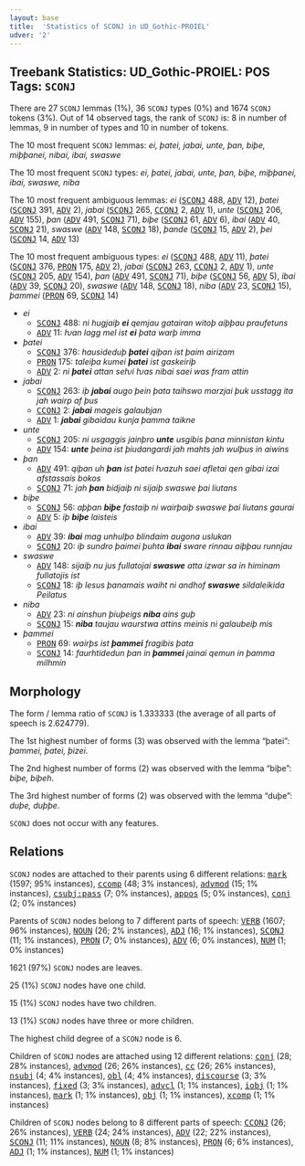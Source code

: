 ```yaml
---
layout: base
title:  'Statistics of SCONJ in UD_Gothic-PROIEL'
udver: '2'
---
```


## Treebank Statistics: UD_Gothic-PROIEL: POS Tags: `SCONJ`

There are 27 `SCONJ` lemmas (1%), 36 `SCONJ` types (0%) and 1674 `SCONJ` tokens (3%).
Out of 14 observed tags, the rank of `SCONJ` is: 8 in number of lemmas, 9 in number of types and 10 in number of tokens.

The 10 most frequent `SCONJ` lemmas: <em>ei, þatei, jabai, unte, þan, biþe, miþþanei, nibai, ibai, swaswe</em>

The 10 most frequent `SCONJ` types:  <em>ei, þatei, jabai, unte, þan, biþe, miþþanei, ibai, swaswe, niba</em>

The 10 most frequent ambiguous lemmas: <em>ei</em> (<tt><a href="got_proiel-pos-SCONJ.html">SCONJ</a></tt> 488, <tt><a href="got_proiel-pos-ADV.html">ADV</a></tt> 12), <em>þatei</em> (<tt><a href="got_proiel-pos-SCONJ.html">SCONJ</a></tt> 391, <tt><a href="got_proiel-pos-ADV.html">ADV</a></tt> 2), <em>jabai</em> (<tt><a href="got_proiel-pos-SCONJ.html">SCONJ</a></tt> 265, <tt><a href="got_proiel-pos-CCONJ.html">CCONJ</a></tt> 2, <tt><a href="got_proiel-pos-ADV.html">ADV</a></tt> 1), <em>unte</em> (<tt><a href="got_proiel-pos-SCONJ.html">SCONJ</a></tt> 206, <tt><a href="got_proiel-pos-ADV.html">ADV</a></tt> 155), <em>þan</em> (<tt><a href="got_proiel-pos-ADV.html">ADV</a></tt> 491, <tt><a href="got_proiel-pos-SCONJ.html">SCONJ</a></tt> 71), <em>biþe</em> (<tt><a href="got_proiel-pos-SCONJ.html">SCONJ</a></tt> 61, <tt><a href="got_proiel-pos-ADV.html">ADV</a></tt> 6), <em>ibai</em> (<tt><a href="got_proiel-pos-ADV.html">ADV</a></tt> 40, <tt><a href="got_proiel-pos-SCONJ.html">SCONJ</a></tt> 21), <em>swaswe</em> (<tt><a href="got_proiel-pos-ADV.html">ADV</a></tt> 148, <tt><a href="got_proiel-pos-SCONJ.html">SCONJ</a></tt> 18), <em>þande</em> (<tt><a href="got_proiel-pos-SCONJ.html">SCONJ</a></tt> 15, <tt><a href="got_proiel-pos-ADV.html">ADV</a></tt> 2), <em>þei</em> (<tt><a href="got_proiel-pos-SCONJ.html">SCONJ</a></tt> 14, <tt><a href="got_proiel-pos-ADV.html">ADV</a></tt> 13)

The 10 most frequent ambiguous types:  <em>ei</em> (<tt><a href="got_proiel-pos-SCONJ.html">SCONJ</a></tt> 488, <tt><a href="got_proiel-pos-ADV.html">ADV</a></tt> 11), <em>þatei</em> (<tt><a href="got_proiel-pos-SCONJ.html">SCONJ</a></tt> 376, <tt><a href="got_proiel-pos-PRON.html">PRON</a></tt> 175, <tt><a href="got_proiel-pos-ADV.html">ADV</a></tt> 2), <em>jabai</em> (<tt><a href="got_proiel-pos-SCONJ.html">SCONJ</a></tt> 263, <tt><a href="got_proiel-pos-CCONJ.html">CCONJ</a></tt> 2, <tt><a href="got_proiel-pos-ADV.html">ADV</a></tt> 1), <em>unte</em> (<tt><a href="got_proiel-pos-SCONJ.html">SCONJ</a></tt> 205, <tt><a href="got_proiel-pos-ADV.html">ADV</a></tt> 154), <em>þan</em> (<tt><a href="got_proiel-pos-ADV.html">ADV</a></tt> 491, <tt><a href="got_proiel-pos-SCONJ.html">SCONJ</a></tt> 71), <em>biþe</em> (<tt><a href="got_proiel-pos-SCONJ.html">SCONJ</a></tt> 56, <tt><a href="got_proiel-pos-ADV.html">ADV</a></tt> 5), <em>ibai</em> (<tt><a href="got_proiel-pos-ADV.html">ADV</a></tt> 39, <tt><a href="got_proiel-pos-SCONJ.html">SCONJ</a></tt> 20), <em>swaswe</em> (<tt><a href="got_proiel-pos-ADV.html">ADV</a></tt> 148, <tt><a href="got_proiel-pos-SCONJ.html">SCONJ</a></tt> 18), <em>niba</em> (<tt><a href="got_proiel-pos-ADV.html">ADV</a></tt> 23, <tt><a href="got_proiel-pos-SCONJ.html">SCONJ</a></tt> 15), <em>þammei</em> (<tt><a href="got_proiel-pos-PRON.html">PRON</a></tt> 69, <tt><a href="got_proiel-pos-SCONJ.html">SCONJ</a></tt> 14)


* <em>ei</em>
  * <tt><a href="got_proiel-pos-SCONJ.html">SCONJ</a></tt> 488: <em>ni hugjaiþ <b>ei</b> qemjau gatairan witoþ aiþþau praufetuns</em>
  * <tt><a href="got_proiel-pos-ADV.html">ADV</a></tt> 11: <em>ƕan lagg mel ist <b>ei</b> þata warþ imma</em>
* <em>þatei</em>
  * <tt><a href="got_proiel-pos-SCONJ.html">SCONJ</a></tt> 376: <em>hausideduþ <b>þatei</b> qiþan ist þaim airizam</em>
  * <tt><a href="got_proiel-pos-PRON.html">PRON</a></tt> 175: <em>taleiþa kumei <b>þatei</b> ist gaskeiriþ</em>
  * <tt><a href="got_proiel-pos-ADV.html">ADV</a></tt> 2: <em>ni <b>þatei</b> attan seƕi ƕas nibai saei was fram attin</em>
* <em>jabai</em>
  * <tt><a href="got_proiel-pos-SCONJ.html">SCONJ</a></tt> 263: <em>iþ <b>jabai</b> augo þein þata taihswo marzjai þuk usstagg ita jah wairp af þus</em>
  * <tt><a href="got_proiel-pos-CCONJ.html">CCONJ</a></tt> 2: <em><b>jabai</b> mageis galaubjan</em>
  * <tt><a href="got_proiel-pos-ADV.html">ADV</a></tt> 1: <em><b>jabai</b> gibaidau kunja þamma taikne</em>
* <em>unte</em>
  * <tt><a href="got_proiel-pos-SCONJ.html">SCONJ</a></tt> 205: <em>ni usgaggis jainþro <b>unte</b> usgibis þana minnistan kintu</em>
  * <tt><a href="got_proiel-pos-ADV.html">ADV</a></tt> 154: <em><b>unte</b> þeina ist þiudangardi jah mahts jah wulþus in aiwins</em>
* <em>þan</em>
  * <tt><a href="got_proiel-pos-ADV.html">ADV</a></tt> 491: <em>qiþan uh <b>þan</b> ist þatei ƕazuh saei afletai qen gibai izai afstassais bokos</em>
  * <tt><a href="got_proiel-pos-SCONJ.html">SCONJ</a></tt> 71: <em>jah <b>þan</b> bidjaiþ ni sijaiþ swaswe þai liutans</em>
* <em>biþe</em>
  * <tt><a href="got_proiel-pos-SCONJ.html">SCONJ</a></tt> 56: <em>aþþan <b>biþe</b> fastaiþ ni wairþaiþ swaswe þai liutans gaurai</em>
  * <tt><a href="got_proiel-pos-ADV.html">ADV</a></tt> 5: <em>iþ <b>biþe</b> laisteis</em>
* <em>ibai</em>
  * <tt><a href="got_proiel-pos-ADV.html">ADV</a></tt> 39: <em><b>ibai</b> mag unhulþo blindaim augona uslukan</em>
  * <tt><a href="got_proiel-pos-SCONJ.html">SCONJ</a></tt> 20: <em>iþ sundro þaimei þuhta <b>ibai</b> sware rinnau aiþþau runnjau</em>
* <em>swaswe</em>
  * <tt><a href="got_proiel-pos-ADV.html">ADV</a></tt> 148: <em>sijaiþ nu jus fullatojai <b>swaswe</b> atta izwar sa in himinam fullatojis ist</em>
  * <tt><a href="got_proiel-pos-SCONJ.html">SCONJ</a></tt> 18: <em>iþ Iesus þanamais waiht ni andhof <b>swaswe</b> sildaleikida Peilatus</em>
* <em>niba</em>
  * <tt><a href="got_proiel-pos-ADV.html">ADV</a></tt> 23: <em>ni ainshun þiuþeigs <b>niba</b> ains guþ</em>
  * <tt><a href="got_proiel-pos-SCONJ.html">SCONJ</a></tt> 15: <em><b>niba</b> taujau waurstwa attins meinis ni galaubeiþ mis</em>
* <em>þammei</em>
  * <tt><a href="got_proiel-pos-PRON.html">PRON</a></tt> 69: <em>wairþs ist <b>þammei</b> fragibis þata</em>
  * <tt><a href="got_proiel-pos-SCONJ.html">SCONJ</a></tt> 14: <em>faurhtidedun þan in <b>þammei</b> jainai qemun in þamma milhmin</em>

## Morphology

The form / lemma ratio of `SCONJ` is 1.333333 (the average of all parts of speech is 2.624779).

The 1st highest number of forms (3) was observed with the lemma “þatei”: <em>þammei, þatei, þizei</em>.

The 2nd highest number of forms (2) was observed with the lemma “biþe”: <em>biþe, biþeh</em>.

The 3rd highest number of forms (2) was observed with the lemma “duþe”: <em>duþe, duþþe</em>.

`SCONJ` does not occur with any features.


## Relations

`SCONJ` nodes are attached to their parents using 6 different relations: <tt><a href="got_proiel-dep-mark.html">mark</a></tt> (1597; 95% instances), <tt><a href="got_proiel-dep-ccomp.html">ccomp</a></tt> (48; 3% instances), <tt><a href="got_proiel-dep-advmod.html">advmod</a></tt> (15; 1% instances), <tt><a href="got_proiel-dep-csubj-pass.html">csubj:pass</a></tt> (7; 0% instances), <tt><a href="got_proiel-dep-appos.html">appos</a></tt> (5; 0% instances), <tt><a href="got_proiel-dep-conj.html">conj</a></tt> (2; 0% instances)

Parents of `SCONJ` nodes belong to 7 different parts of speech: <tt><a href="got_proiel-pos-VERB.html">VERB</a></tt> (1607; 96% instances), <tt><a href="got_proiel-pos-NOUN.html">NOUN</a></tt> (26; 2% instances), <tt><a href="got_proiel-pos-ADJ.html">ADJ</a></tt> (16; 1% instances), <tt><a href="got_proiel-pos-SCONJ.html">SCONJ</a></tt> (11; 1% instances), <tt><a href="got_proiel-pos-PRON.html">PRON</a></tt> (7; 0% instances), <tt><a href="got_proiel-pos-ADV.html">ADV</a></tt> (6; 0% instances), <tt><a href="got_proiel-pos-NUM.html">NUM</a></tt> (1; 0% instances)

1621 (97%) `SCONJ` nodes are leaves.

25 (1%) `SCONJ` nodes have one child.

15 (1%) `SCONJ` nodes have two children.

13 (1%) `SCONJ` nodes have three or more children.

The highest child degree of a `SCONJ` node is 6.

Children of `SCONJ` nodes are attached using 12 different relations: <tt><a href="got_proiel-dep-conj.html">conj</a></tt> (28; 28% instances), <tt><a href="got_proiel-dep-advmod.html">advmod</a></tt> (26; 26% instances), <tt><a href="got_proiel-dep-cc.html">cc</a></tt> (26; 26% instances), <tt><a href="got_proiel-dep-nsubj.html">nsubj</a></tt> (4; 4% instances), <tt><a href="got_proiel-dep-obl.html">obl</a></tt> (4; 4% instances), <tt><a href="got_proiel-dep-discourse.html">discourse</a></tt> (3; 3% instances), <tt><a href="got_proiel-dep-fixed.html">fixed</a></tt> (3; 3% instances), <tt><a href="got_proiel-dep-advcl.html">advcl</a></tt> (1; 1% instances), <tt><a href="got_proiel-dep-iobj.html">iobj</a></tt> (1; 1% instances), <tt><a href="got_proiel-dep-mark.html">mark</a></tt> (1; 1% instances), <tt><a href="got_proiel-dep-obj.html">obj</a></tt> (1; 1% instances), <tt><a href="got_proiel-dep-xcomp.html">xcomp</a></tt> (1; 1% instances)

Children of `SCONJ` nodes belong to 8 different parts of speech: <tt><a href="got_proiel-pos-CCONJ.html">CCONJ</a></tt> (26; 26% instances), <tt><a href="got_proiel-pos-VERB.html">VERB</a></tt> (24; 24% instances), <tt><a href="got_proiel-pos-ADV.html">ADV</a></tt> (22; 22% instances), <tt><a href="got_proiel-pos-SCONJ.html">SCONJ</a></tt> (11; 11% instances), <tt><a href="got_proiel-pos-NOUN.html">NOUN</a></tt> (8; 8% instances), <tt><a href="got_proiel-pos-PRON.html">PRON</a></tt> (6; 6% instances), <tt><a href="got_proiel-pos-ADJ.html">ADJ</a></tt> (1; 1% instances), <tt><a href="got_proiel-pos-NUM.html">NUM</a></tt> (1; 1% instances)

